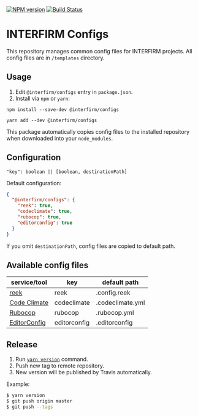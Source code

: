 [![NPM version](https://img.shields.io/npm/v/@interfirm/configs.svg)](https://www.npmjs.com/package/@interfirm/configs)
[![Build Status](https://travis-ci.org/interfirm/configs.svg)](https://travis-ci.org/interfirm/configs)

# INTERFIRM Configs

This repository manages common config files for INTERFIRM projects.
All config files are in `/templates` directory.

## Usage

1. Edit `@interfirm/configs` entry in `package.json`.
2. Install via `npm` or `yarn`:

```
npm install --save-dev @interfirm/configs
```

```
yarn add --dev @interfirm/configs
```

This package automatically copies config files to the installed repository when downloaded into your `node_modules`.

## Configuration

```
"key": boolean || [boolean, destinationPath]
```

Default configuration:

```json
{
  "@interfirm/configs": {
    "reek": true,
    "codeclimate": true,
    "rubocop": true,
    "editorconfig": true
  }
}
```

If you omit `destinationPath`, config files are copied to default path.

## Available config files

| service/tool | key | default path |
| --- | --- | --- |
| [reek](https://github.com/troessner/reek) | reek | .config.reek |
| [Code Climate](https://codeclimate.com/) | codeclimate | .codeclimate.yml |
| [Rubocop](https://github.com/bbatsov/rubocop) | rubocop | .rubocop.yml |
| [EditorConfig](http://editorconfig.org/) | editorconfig | .editorconfig |

## Release

1. Run [`yarn version`](https://yarnpkg.com/en/docs/cli/version) command.
2. Push new tag to remote repository.
3. New version will be published by Travis automatically.

Example:

``` sh
$ yarn version
$ git push origin master
$ git push --tags
```
